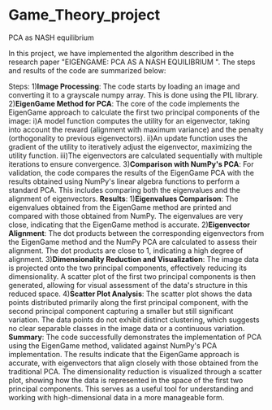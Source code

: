 # Game_Theory_project
PCA as NASH equilibrium

In this project, we have implemented the algorithm described in the research paper "EIGENGAME: PCA AS A NASH EQUILIBRIUM
". The steps and results of the code are summarized below:

Steps:
1)**Image Processing**: The code starts by loading an image and converting it to a grayscale numpy array. This is done using the PIL library.
2)**EigenGame Method for PCA**: The core of the code implements the EigenGame approach to calculate the first two principal components of the image:
i)A model function computes the utility for an eigenvector, taking into account the reward (alignment with maximum variance) and the penalty (orthogonality to previous eigenvectors).
ii)An update function uses the gradient of the utility to iteratively adjust the eigenvector, maximizing the utility function.
iii)The eigenvectors are calculated sequentially with multiple iterations to ensure convergence.
3)**Comparison with NumPy's PCA**: For validation, the code compares the results of the EigenGame PCA with the results obtained using NumPy's linear algebra functions to perform a standard PCA. This includes comparing both the eigenvalues and the alignment of eigenvectors.
**Results**:
1)**Eigenvalues Comparison**:
The eigenvalues obtained from the EigenGame method are printed and compared with those obtained from NumPy. The eigenvalues are very close, indicating that the EigenGame method is accurate.
2)**Eigenvector Alignment**:
The dot products between the corresponding eigenvectors from the EigenGame method and the NumPy PCA are calculated to assess their alignment. The dot products are close to 1, indicating a high degree of alignment.
3)**Dimensionality Reduction and Visualization**:
The image data is projected onto the two principal components, effectively reducing its dimensionality.
A scatter plot of the first two principal components is then generated, allowing for visual assessment of the data's structure in this reduced space.
4)**Scatter Plot Analysis**:
The scatter plot shows the data points distributed primarily along the first principal component, with the second principal component capturing a smaller but still significant variation.
The data points do not exhibit distinct clustering, which suggests no clear separable classes in the image data or a continuous variation.
**Summary**:
The code successfully demonstrates the implementation of PCA using the EigenGame method, validated against NumPy's PCA implementation. The results indicate that the EigenGame approach is accurate, with eigenvectors that align closely with those obtained from the traditional PCA. The dimensionality reduction is visualized through a scatter plot, showing how the data is represented in the space of the first two principal components. This serves as a useful tool for understanding and working with high-dimensional data in a more manageable form.
